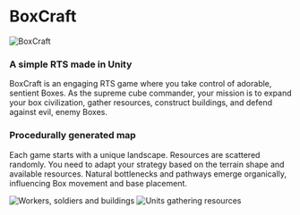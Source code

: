 # BoxCraft
![BoxCraft](https://github.com/hlepps/BoxCraft/assets/44844164/33ebf4e4-c28e-4ce3-89a7-2749b9c131a4)

### A simple RTS made in Unity
BoxCraft is an engaging RTS game where you take control of adorable, sentient Boxes. As the supreme cube commander, your mission is to expand your box civilization, gather resources, construct buildings, and defend against evil, enemy Boxes.




### Procedurally generated map
Each game starts with a unique landscape. Resources are scattered randomly. You need to adapt your strategy based on the terrain shape and available resources. Natural bottlenecks and pathways emerge organically, influencing Box movement and base placement.

![Workers, soldiers and buildings](https://github.com/hlepps/BoxCraft/assets/44844164/49c0c91a-1a17-4c19-a992-a4a0255f3e22)
![Units gathering resources](https://github.com/hlepps/BoxCraft/assets/44844164/04516309-8f6a-48a2-8b9d-a6088bd8f2ce)
